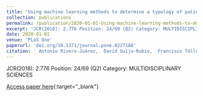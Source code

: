 ```yaml
---
title: "Using machine learning methods to determine a typology of patients with HIV-HCV infection to be treated with antivirals"
collection: publications
permalink: /publication/2020-01-01-Using-machine-learning-methods-to-determine-a-typology-of-patients-with-HIV-HCV-infection-to-be-treated-with-antivirals
excerpt: 'JCR(2018): 2.776 Position: 24/69 (Q2) Category: MULTIDISCIPLINARY SCIENCES'
date: 2020-01-01
venue: 'PLoS One'
paperurl: 'doi.org/10.1371/journal.pone.0227188'
citation: ' Antonio Rivero-Juárez,  David Guijo-Rubio,  Francisco Téllez,  Rosario Palacios,  Dolores Merino,  Juan Macías,  Juan Fernández,  Pedro Gutiérrez,  Antonio Rivero,  César Hervás-Martínez, &quot;Using machine learning methods to determine a typology of patients with HIV-HCV infection to be treated with antivirals.&quot; PLoS One, 2020.'
---
```

JCR(2018): 2.776 Position: 24/69 (Q2) Category: MULTIDISCIPLINARY SCIENCES

[Access paper here](doi.org/10.1371/journal.pone.0227188){:target="_blank"}
